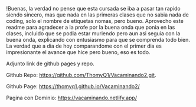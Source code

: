 !Buenas, la verdad no pense que esta cursada se iba a pasar tan rapido siendo sincero, mas que nada en las primeras clases que no sabia nada de coding, solo el nombre de etiquetas nomas, pero bueno.
Aprovecho este readme para agradecer a la profe por la buena onda que ponia en las clases, incluido que se podia estar muriendo pero aun asi seguia con la buena onda, explicando con entusiasmo para que se comprenda todo bien.
La verdad que a dia de hoy comparandome con el primer dia es impresionante el avance que hice pero bueno, eso es todo.

Adjunto link de github pages y repo.

Github Repo: https://github.com/ThomyQ1/Vacaminando2.git.

Github Page: https://thomyq1.github.io/Vacaminando2/

Pagina con Dominio: https://vacaminando.netlify.app/